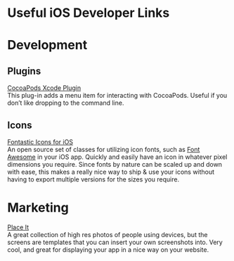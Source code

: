 # Useful iOS Developer Links
<h1>Development</h1>
<h2>Plugins</h2>
<a href="https://github.com/kattrali/cocoapods-xcode-plugin">CocoaPods Xcode Plugin</a>
<br />
This plug-in adds a menu item for interacting with CocoaPods. Useful if you don’t like dropping to the command line.
<h2>Icons</h2>
<a href="https://github.com/AlexDenisov/FontasticIcons">Fontastic Icons for iOS</a>
<br />
An open source set of classes for utilizing icon fonts, such as <a href="http://fortawesome.github.io/Font-Awesome/">Font Awesome</a> in your iOS app. Quickly and easily have an icon in whatever pixel dimensions you require. Since fonts by nature can be scaled up and down with ease, this makes a really nice way to ship & use your icons without having to export multiple versions for the sizes you require.

<h1>Marketing</h1>
<a href="https://placeit.net/">Place It</a>
<br />
A great collection of high res photos of people using devices, but the screens are templates that you can insert your own screenshots into. Very cool, and great for displaying your app in a nice way on your website.
